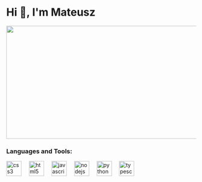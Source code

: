 <h1 align="left">Hi 👋, I'm Mateusz</h1>


<a href="https://www.gitanimals.org/en_US?utm_medium=image&utm_source=zmaati&utm_content=farm">
<img
  src="https://render.gitanimals.org/farms/zmaati"
  width="600"
  height="300"
/>
</a>
  

<h3 align="left">Languages and Tools:</h3>
<div align="left"> 
<a href="https://www.w3schools.com/css/" target="_blank" rel="noreferrer" style="text-decoration: none"> 
<img src="https://cdn.jsdelivr.net/gh/devicons/devicon/icons/css3/css3-original.svg" height="40" alt="css3 logo"  /> 
</a>
<img width="12" />
<a href="https://www.w3.org/html/" target="_blank" rel="noreferrer" style="text-decoration: none"> 
<img src="https://cdn.jsdelivr.net/gh/devicons/devicon/icons/html5/html5-original.svg" height="40" alt="html5 logo"  /> 
</a> 
<img width="12" />
<a href="https://developer.mozilla.org/en-US/docs/Web/JavaScript" target="_blank" rel="noreferrer" style="text-decoration: none"> 
<img src="https://cdn.jsdelivr.net/gh/devicons/devicon/icons/javascript/javascript-plain.svg" height="40" alt="javascript logo"  /> 
</a>
<img width="12" />
<a href="https://nodejs.org" target="_blank" rel="noreferrer" style="text-decoration: none"> 
<img src="https://cdn.jsdelivr.net/gh/devicons/devicon/icons/nodejs/nodejs-original.svg" height="40" alt="nodejs logo"  /> 
</a> 
<img width="12" />
<a href="https://www.python.org" target="_blank" rel="noreferrer" style="text-decoration: none"> 
<img src="https://cdn.jsdelivr.net/gh/devicons/devicon/icons/python/python-original.svg" height="40" alt="python logo"  /> 
</a> 
<img width="12" />
<a href="https://www.typescriptlang.org/" target="_blank" rel="noreferrer" style="text-decoration: none"> 
<img src="https://cdn.jsdelivr.net/gh/devicons/devicon/icons/typescript/typescript-original.svg" height="40" alt="typescript logo"  /> 
</a> 
<img width="12" />
</div>

